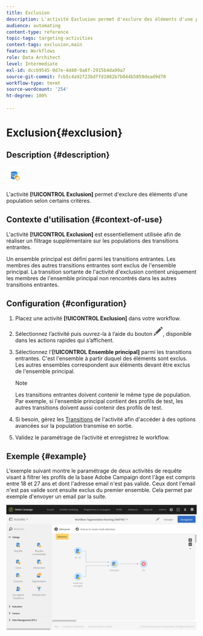 ```yaml
---
title: Exclusion
description: L'activité Exclusion permet d'exclure des éléments d'une population selon certains critères.
audience: automating
content-type: reference
topic-tags: targeting-activities
context-tags: exclusion,main
feature: Workflows
role: Data Architect
level: Intermediate
exl-id: dccb9545-0d7e-4d40-9a8f-2915b4da99a7
source-git-commit: fcb5c4a92f23bdffd1082b7b044b5859dead9d70
workflow-type: tm+mt
source-wordcount: '254'
ht-degree: 100%

---
```


# Exclusion{#exclusion}

## Description {#description}

![](assets/exclusion.png)

L&#39;activité **[!UICONTROL Exclusion]** permet d&#39;exclure des éléments d&#39;une population selon certains critères.

## Contexte d&#39;utilisation  {#context-of-use}

L&#39;activité **[!UICONTROL Exclusion]** est essentiellement utilisée afin de réaliser un filtrage supplémentaire sur les populations des transitions entrantes.

Un ensemble principal est défini parmi les transitions entrantes. Les membres des autres transitions entrantes sont exclus de l&#39;ensemble principal. La transition sortante de l&#39;activité d&#39;exclusion contient uniquement les membres de l&#39;ensemble principal non rencontrés dans les autres transitions entrantes.

## Configuration  {#configuration}

1. Placez une activité **[!UICONTROL Exclusion]** dans votre workflow.
1. Sélectionnez l’activité puis ouvrez-la à l’aide du bouton ![](assets/edit_darkgrey-24px.png), disponible dans les actions rapides qui s’affichent.
1. Sélectionnez l&#39;**[!UICONTROL Ensemble principal]** parmi les transitions entrantes. C&#39;est l&#39;ensemble à partir duquel des éléments sont exclus. Les autres ensembles correspondent aux éléments devant être exclus de l&#39;ensemble principal.

   >[!NOTE]
   >
   >Les transitions entrantes doivent contenir le même type de population. Par exemple, si l&#39;ensemble principal contient des profils de test, les autres transitions doivent aussi contenir des profils de test.

1. Si besoin, gérez les [Transitions](../../automating/using/activity-properties.md) de l&#39;activité afin d&#39;accéder à des options avancées sur la population transmise en sortie.
1. Validez le paramétrage de l’activité et enregistrez le workflow.

## Exemple  {#example}

L&#39;exemple suivant montre le paramétrage de deux activités de requête visant à filtrer les profils de la base Adobe Campaign dont l&#39;âge est compris entre 18 et 27 ans et dont l&#39;adresse email n&#39;est pas valide. Ceux dont l&#39;email n&#39;est pas valide sont ensuite exclus du premier ensemble. Cela permet par exemple d&#39;envoyer un email par la suite.

![](assets/wkf_exclusion_example.png)
